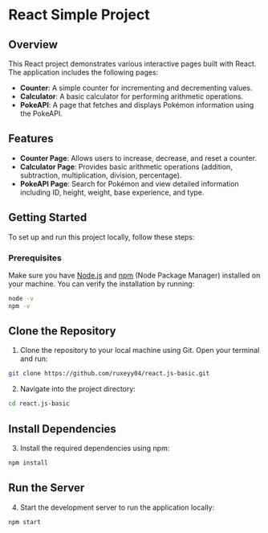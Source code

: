 # React Simple Project

## Overview

This React project demonstrates various interactive pages built with React. The application includes the following pages:

- **Counter**: A simple counter for incrementing and decrementing values.
- **Calculator**: A basic calculator for performing arithmetic operations.
- **PokeAPI**: A page that fetches and displays Pokémon information using the PokeAPI.

## Features

- **Counter Page**: Allows users to increase, decrease, and reset a counter.
- **Calculator Page**: Provides basic arithmetic operations (addition, subtraction, multiplication, division, percentage).
- **PokeAPI Page**: Search for Pokémon and view detailed information including ID, height, weight, base experience, and type.

## Getting Started

To set up and run this project locally, follow these steps:

### Prerequisites

Make sure you have [Node.js](https://nodejs.org/) and [npm](https://www.npmjs.com/) (Node Package Manager) installed on your machine. You can verify the installation by running:

```sh
node -v
npm -v
```
## Clone the Repository
1. Clone the repository to your local machine using Git. Open your terminal and run:
```sh
git clone https://github.com/ruxeyy04/react.js-basic.git
```
2. Navigate into the project directory:

```sh
cd react.js-basic
```

## Install Dependencies

3. Install the required dependencies using npm:
```sh
npm install
```

## Run the Server
4. Start the development server to run the application locally:
```sh
npm start

```